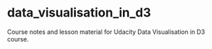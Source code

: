 # data_visualisation_in_d3
Course notes and lesson material for Udacity Data Visualisation in D3 course.
